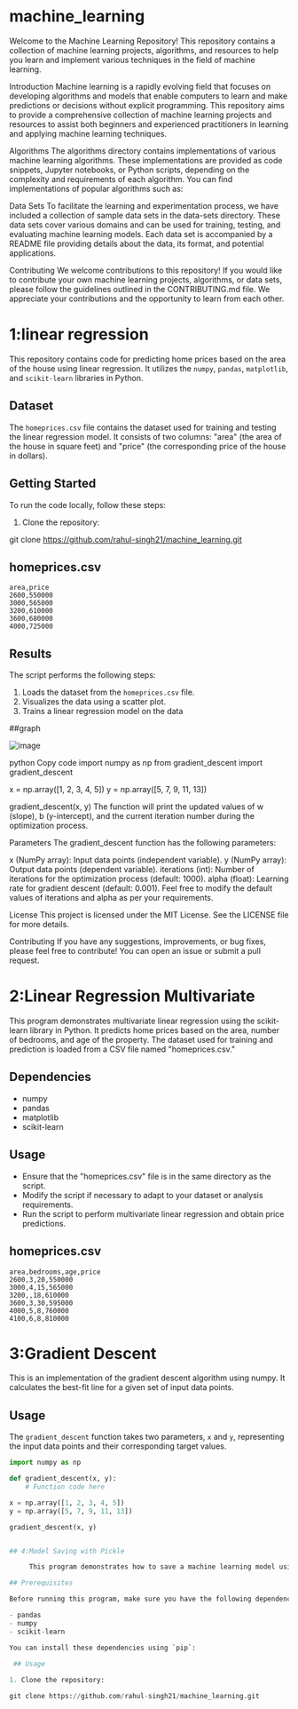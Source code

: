 # machine_learning

Welcome to the Machine Learning Repository! This repository contains a collection of machine learning projects, algorithms, and resources to help you learn and implement various techniques in the field of machine learning.


Introduction
Machine learning is a rapidly evolving field that focuses on developing algorithms and models that enable computers to learn and make predictions or decisions without explicit programming. This repository aims to provide a comprehensive collection of machine learning projects and resources to assist both beginners and experienced practitioners in learning and applying machine learning techniques.


Algorithms
The algorithms directory contains implementations of various machine learning algorithms. These implementations are provided as code snippets, Jupyter notebooks, or Python scripts, depending on the complexity and requirements of each algorithm. You can find implementations of popular algorithms such as:

Data Sets
To facilitate the learning and experimentation process, we have included a collection of sample data sets in the data-sets directory. These data sets cover various domains and can be used for training, testing, and evaluating machine learning models. Each data set is accompanied by a README file providing details about the data, its format, and potential applications.

Contributing
We welcome contributions to this repository! If you would like to contribute your own machine learning projects, algorithms, or data sets, please follow the guidelines outlined in the CONTRIBUTING.md file. We appreciate your contributions and the opportunity to learn from each other.


# 1:linear regression 

This repository contains code for predicting home prices based on the area of the house using linear regression. It utilizes the `numpy`, `pandas`, `matplotlib`, and `scikit-learn` libraries in Python.

## Dataset

The `homeprices.csv` file contains the dataset used for training and testing the linear regression model. It consists of two columns: "area" (the area of the house in square feet) and "price" (the corresponding price of the house in dollars).

## Getting Started

To run the code locally, follow these steps:

1. Clone the repository:

git clone https://github.com/rahul-singh21/machine_learning.git

## homeprices.csv
    area,price
    2600,550000
    3000,565000
    3200,610000
    3600,680000
    4000,725000    
    

## Results

The script performs the following steps:

1. Loads the dataset from the `homeprices.csv` file.
2. Visualizes the data using a scatter plot.
3. Trains a linear regression model on the data

##graph

  ![image](https://github.com/rahul-singh2021/machine_learning/assets/95570957/8a2d9ed6-219e-490e-88d1-bae0f9ee29f0)



python
Copy code
import numpy as np
from gradient_descent import gradient_descent

x = np.array([1, 2, 3, 4, 5])
y = np.array([5, 7, 9, 11, 13])

gradient_descent(x, y)
The function will print the updated values of w (slope), b (y-intercept), and the current iteration number during the optimization process.

Parameters
The gradient_descent function has the following parameters:

x (NumPy array): Input data points (independent variable).
y (NumPy array): Output data points (dependent variable).
iterations (int): Number of iterations for the optimization process (default: 1000).
alpha (float): Learning rate for gradient descent (default: 0.001).
Feel free to modify the default values of iterations and alpha as per your requirements.

License
This project is licensed under the MIT License. See the LICENSE file for more details.

Contributing
If you have any suggestions, improvements, or bug fixes, please feel free to contribute! You can open an issue or submit a pull request.

# 2:Linear Regression Multivariate
This program demonstrates multivariate linear regression using the scikit-learn library in Python. It predicts home prices based on the area, number of bedrooms, and age of the property. The dataset used for training and prediction is loaded from a CSV file named "homeprices.csv."
## Dependencies
- numpy
- pandas
- matplotlib
- scikit-learn

## Usage
- Ensure that the "homeprices.csv" file is in the same directory as the script.
- Modify the script if necessary to adapt to your dataset or analysis requirements.
- Run the script to perform multivariate linear regression and obtain price predictions.

## homeprices.csv
    area,bedrooms,age,price
    2600,3,20,550000
    3000,4,15,565000
    3200,,18,610000
    3600,3,30,595000
    4000,5,8,760000
    4100,6,8,810000


# 3:Gradient Descent 

This is an implementation of the gradient descent algorithm using numpy. It calculates the best-fit line for a given set of input data points.

## Usage

The `gradient_descent` function takes two parameters, `x` and `y`, representing the input data points and their corresponding target values.

```python
import numpy as np

def gradient_descent(x, y):
    # Function code here

x = np.array([1, 2, 3, 4, 5])
y = np.array([5, 7, 9, 11, 13])

gradient_descent(x, y)


## 4:Model Saving with Pickle

     This program demonstrates how to save a machine learning model using the Python `pickle` library. The saved model can be later          loaded and used for making predictions.

## Prerequisites

Before running this program, make sure you have the following dependencies installed:

- pandas
- numpy
- scikit-learn

You can install these dependencies using `pip`:
    
 ## Usage

1. Clone the repository:

git clone https://github.com/rahul-singh21/machine_learning.git
    
